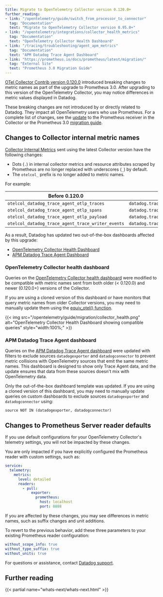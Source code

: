 ```yaml
---
title: Migrate to OpenTelemetry Collector version 0.120.0+
further_reading:
- link: "/opentelemetry/guide/switch_from_processor_to_connector"
  tag: "Documentation"
  text: "Migrate to OpenTelemetry Collector version 0.95.0+"
- link: "/opentelemetry/integrations/collector_health_metrics"
  tag: "Documentation"
  text: "OpenTelemetry Collector Health Dashboard"
- link: "/tracing/troubleshooting/agent_apm_metrics"
  tag: "Documentation"
  text: "APM Datadog Trace Agent Dashboard"
- link: "https://prometheus.io/docs/prometheus/latest/migration/"
  tag: "External Site"
  text: "Prometheus 3.0 Migration Guide"
---
```


[OTel Collector Contrib version 0.120.0][1] introduced breaking changes to metric names as part of the upgrade to Prometheus 3.0. After upgrading to this version of the OpenTelemetry Collector, you may notice differences in metric values displayed in Datadog.

<div class="alert alert-info">These breaking changes are not introduced by or directly related to Datadog. They impact all OpenTelemetry users who use Prometheus. For a complete list of changes, see the <a href="https://github.com/open-telemetry/opentelemetry-collector-contrib/pull/36873">update</a> to the Prometheus receiver in the Collector or the Prometheus 3.0 <a href="https://prometheus.io/docs/prometheus/latest/migration/">migration guide</a>.</div>

## Changes to Collector internal metric names

[Collector Internal Metrics][2] sent using the latest Collector version have the following changes:

- Dots (`.`) in internal collector metrics and resource attributes scraped by Prometheus are no longer replaced with underscores (`_`) by default.
- The `otelcol_` prefix is no longer added to metric names.

For example:

| Before 0.120.0                                    | After 0.120.0                             |
|---------------------------------------------------|-------------------------------------------|
| `otelcol_datadog_trace_agent_otlp_traces`         | `datadog.trace_agent.otlp.traces`         |
| `otelcol_datadog_trace_agent_otlp_spans`          | `datadog.trace_agent.otlp.spans`          |
| `otelcol_datadog_trace_agent_otlp_payload`        | `datadog.trace_agent.otlp.payload`        |
| `otelcol_datadog_trace_agent_trace_writer_events` | `datadog.trace_agent.trace_writer.events` |

As a result, Datadog has updated two out-of-the-box dashboards affected by this upgrade:

- [OpenTelemetry Collector Health Dashboard](#opentelemetry-collector-health-dashboard)
- [APM Datadog Trace Agent Dashboard](#apm-datadog-trace-agent-dashboard)

### OpenTelemetry Collector health dashboard

Queries on the [OpenTelemetry Collector health dashboard][3] were modified to be compatible with metric names sent from both older (< 0.120.0) and newer (0.120.0+) versions of the Collector.

If you are using a cloned version of this dashboard or have monitors that query metric names from older Collector versions, you may need to manually update them using the [equiv_otel() function][6].

{{< img src="/opentelemetry/guide/migration/collector_health.png" alt="OpenTelemetry Collector Health Dashboard showing compatible queries" style="width:100%;" >}}

### APM Datadog Trace Agent dashboard

Queries on the [APM Datadog Trace Agent dashboard][4] were updated with filters to exclude sources `datadogexporter` and `datadogconnector` to prevent metric collisions with OpenTelemetry sources that emit the same metric names. This dashboard is designed to show only Trace Agent data, and the update ensures that data from these sources doesn't mix with OpenTelemetry data.

Only the out-of-the-box dashboard template was updated. If you are using a cloned version of this dashboard, you may need to manually update queries on custom dashboards to exclude sources `datadogexporter` and `datadogconnector` using:

```text
source NOT IN (datadogexporter, datadogconnector)
```

## Changes to Prometheus Server reader defaults

<div class="alert alert-info">If you use default configurations for your OpenTelemetry Collector's telemetry settings, you will not be impacted by these changes.</div>

You are only impacted if you have explicitly configured the Prometheus reader with custom settings, such as:

```yaml
service:
  telemetry:
    metrics:
      level: detailed
      readers:
        - pull:
            exporter:
              prometheus:
                host: localhost
                port: 8888
```

If you are affected by these changes, you may see differences in metric names, such as suffix changes and unit additions.

To revert to the previous behavior, add these three parameters to your existing Prometheus reader configuration:

```yaml
without_scope_info: true
without_type_suffix: true
without_units: true
```

For questions or assistance, contact [Datadog support][5].

## Further reading

{{< partial name="whats-next/whats-next.html" >}}

[1]: https://github.com/open-telemetry/opentelemetry-collector-contrib/releases/tag/v0.120.0
[2]: https://opentelemetry.io/docs/collector/internal-telemetry/
[3]: /opentelemetry/integrations/collector_health_metrics/
[4]: /tracing/troubleshooting/agent_apm_metrics/
[5]: /help/
[6]: /opentelemetry/guide/combining_otel_and_datadog_metrics/